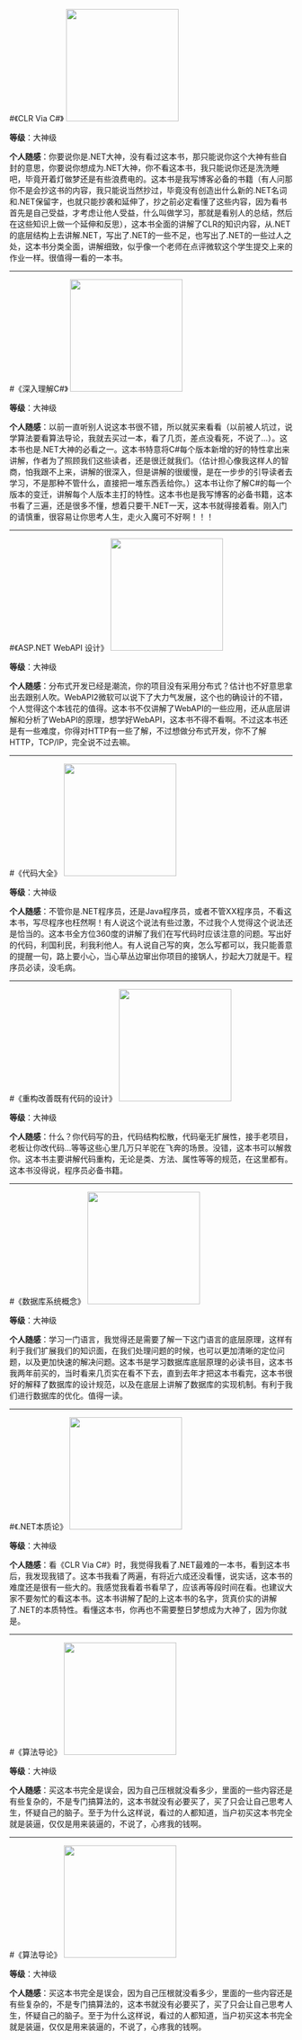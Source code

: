 #《CLR Via C#》
<img src="http://images2015.cnblogs.com/blog/831875/201702/831875-20170213010015026-101391388.jpg" width="200" />

**等级**：大神级

**个人随感**：你要说你是.NET大神，没有看过这本书，那只能说你这个大神有些自封的意思，你要说你想成为.NET大神，你不看这本书，我只能说你还是洗洗睡吧，毕竟开着灯做梦还是有些浪费电的。这本书是我写博客必备的书籍（有人问那你不是会抄这书的内容，我只能说当然抄过，毕竟没有创造出什么新的.NET名词和.NET保留字，也就只能抄袭和延伸了，抄之前必定看懂了这些内容，因为看书首先是自己受益，才考虑让他人受益，什么叫做学习，那就是看别人的总结，然后在这些知识上做一个延伸和反思），这本书全面的讲解了CLR的知识内容，从.NET的底层结构上去讲解.NET，写出了.NET的一些不足，也写出了.NET的一些过人之处，这本书分类全面，讲解细致，似乎像一个老师在点评微软这个学生提交上来的作业一样。很值得一看的一本书。

---

#《深入理解C#》
<img src="http://images2015.cnblogs.com/blog/831875/201702/831875-20170213010004416-925588957.jpg" width="200" />

**等级**：大神级

**个人随感**：以前一直听别人说这本书很不错，所以就买来看看（以前被人坑过，说学算法要看算法导论，我就去买过一本，看了几页，差点没看死，不说了...）。这本书也是.NET大神的必看之一。这本书特意将C#每个版本新增的好的特性拿出来讲解，作者为了照顾我们这些读者，还是很迁就我们。（估计担心像我这样人的智商，怕我跟不上来，讲解的很深入，但是讲解的很缓慢，是在一步步的引导读者去学习，不是那种不管什么，直接把一堆东西丢给你。）这本书让你了解C#的每一个版本的变迁，讲解每个人版本主打的特性。这本书也是我写博客的必备书籍，这本书看了三遍，还是很多不懂，想着只要干.NET一天，这本书就得接着看。刚入门的请慎重，很容易让你思考人生，走火入魔可不好啊！！！

---

#《ASP.NET WebAPI 设计》
<img src="http://images2015.cnblogs.com/blog/831875/201702/831875-20170213010242082-908275821.jpg" width="200" />

**等级**：大神级

**个人随感**：分布式开发已经是潮流，你的项目没有采用分布式？估计也不好意思拿出去跟别人吹。WebAPI2微软可以说下了大力气发展，这个也的确设计的不错，个人觉得这个本钱花的值得。这本书不仅讲解了WebAPI的一些应用，还从底层讲解和分析了WebAPI的原理，想学好WebAPI，这本书不得不看啊。不过这本书还是有一些难度，你得对HTTP有一些了解，不过想做分布式开发，你不了解HTTP，TCP/IP，完全说不过去嘛。

---

#《代码大全》
<img src="http://images2015.cnblogs.com/blog/831875/201702/831875-20170213010323004-512842109.jpg" width="200" />

**等级**：大神级

**个人随感**：不管你是.NET程序员，还是Java程序员，或者不管XX程序员，不看这本书，写尽程序也枉然啊！有人说这个说法有些过激，不过我个人觉得这个说法还是恰当的。这本书全方位360度的讲解了我们在写代码时应该注意的问题。写出好的代码，利国利民，利我利他人。有人说自己写的爽，怎么写都可以，我只能善意的提醒一句，路上要小心，当心草丛边窜出你项目的接锅人，抄起大刀就是干。程序员必读，没毛病。

---

#《重构改善既有代码的设计》
<img src="http://images2015.cnblogs.com/blog/831875/201702/831875-20170213010354925-758449793.jpg" width="200" />

**等级**：大神级

**个人随感**：什么？你代码写的丑，代码结构松散，代码毫无扩展性，接手老项目，老板让你改代码...等等这些心里几万只羊驼在飞奔的场景。没错，这本书可以解救你。这本书主要讲解代码重构，无论是类、方法、属性等等的规范，在这里都有。这本书没得说，程序员必备书籍。

---

#《数据库系统概念》
<img src="http://images2015.cnblogs.com/blog/831875/201702/831875-20170213010504941-1185835856.jpg" width="200" />

**等级**：大神级

**个人随感**：学习一门语言，我觉得还是需要了解一下这门语言的底层原理，这样有利于我们扩展我们的知识面，在我们处理问题的时候，也可以更加清晰的定位问题，以及更加快速的解决问题。这本书是学习数据库底层原理的必读书目，这本书我两年前买的，当时看来几页实在看不下去，直到去年才把这本书看完，这本书很好的解释了数据库的设计规范，以及在底层上讲解了数据库的实现机制。有利于我们进行数据库的优化。值得一读。

---

#《.NET本质论》
<img src="http://images2015.cnblogs.com/blog/831875/201702/831875-20170213102225675-1558726309.jpg" width="200" />

**等级**：大神级

**个人随感**：看《CLR Via C#》时，我觉得我看了.NET最难的一本书，看到这本书后，我发现我错了。这本书我看了两遍，有将近六成还没看懂，说实话，这本书的难度还是很有一些大的。我感觉我看着书看早了，应该再等段时间在看。也建议大家不要匆忙的看这本书。这本书讲解了配的上这本书的名字，货真价实的讲解了.NET的本质特性。看懂这本书，你再也不需要整日梦想成为大神了，因为你就是。

---

#《算法导论》
<img src="http://images2015.cnblogs.com/blog/831875/201702/831875-20170214123254050-1387753576.jpg" width="200" />

**等级**：大神级

**个人随感**：买这本书完全是误会，因为自己压根就没看多少，里面的一些内容还是有些复杂的，不是专门搞算法的，这本书就没有必要买了，买了只会让自己思考人生，怀疑自己的脑子。至于为什么这样说，看过的人都知道，当户初买这本书完全就是装逼，仅仅是用来装逼的，不说了，心疼我的钱啊。

---

#《算法导论》
<img src="http://images2015.cnblogs.com/blog/831875/201702/831875-20170214123254050-1387753576.jpg" width="200" />

**等级**：大神级

**个人随感**：买这本书完全是误会，因为自己压根就没看多少，里面的一些内容还是有些复杂的，不是专门搞算法的，这本书就没有必要买了，买了只会让自己思考人生，怀疑自己的脑子。至于为什么这样说，看过的人都知道，当户初买这本书完全就是装逼，仅仅是用来装逼的，不说了，心疼我的钱啊。